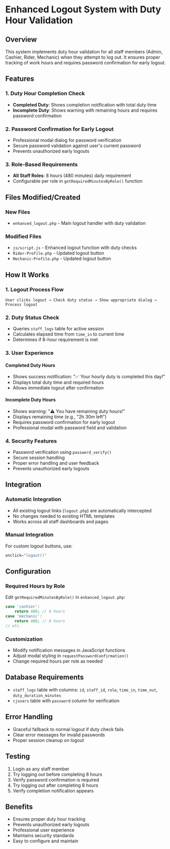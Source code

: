 # Enhanced Logout System with Duty Hour Validation

## Overview
This system implements duty hour validation for all staff members (Admin, Cashier, Rider, Mechanic) when they attempt to log out. It ensures proper tracking of work hours and requires password confirmation for early logout.

## Features

### 1. Duty Hour Completion Check
- **Completed Duty**: Shows completion notification with total duty time
- **Incomplete Duty**: Shows warning with remaining hours and requires password confirmation

### 2. Password Confirmation for Early Logout
- Professional modal dialog for password verification
- Secure password validation against user's current password
- Prevents unauthorized early logouts

### 3. Role-Based Requirements
- **All Staff Roles**: 8 hours (480 minutes) daily requirement
- Configurable per role in `getRequiredMinutesByRole()` function

## Files Modified/Created

### New Files
- `enhanced_logout.php` - Main logout handler with duty validation

### Modified Files
- `js/script.js` - Enhanced logout function with duty checks
- `Rider-Profile.php` - Updated logout button
- `Mechanic-Profile.php` - Updated logout button

## How It Works

### 1. Logout Process Flow
```
User clicks logout → Check duty status → Show appropriate dialog → Process logout
```

### 2. Duty Status Check
- Queries `staff_logs` table for active session
- Calculates elapsed time from `time_in` to current time
- Determines if 8-hour requirement is met

### 3. User Experience

#### Completed Duty Hours
- Shows success notification: "✅ Your hourly duty is completed this day!"
- Displays total duty time and required hours
- Allows immediate logout after confirmation

#### Incomplete Duty Hours
- Shows warning: "⚠️ You have remaining duty hours!"
- Displays remaining time (e.g., "2h 30m left")
- Requires password confirmation for early logout
- Professional modal with password field and validation

### 4. Security Features
- Password verification using `password_verify()`
- Secure session handling
- Proper error handling and user feedback
- Prevents unauthorized early logouts

## Integration

### Automatic Integration
- All existing logout links (`logout.php`) are automatically intercepted
- No changes needed to existing HTML templates
- Works across all staff dashboards and pages

### Manual Integration
For custom logout buttons, use:
```javascript
onclick="logout()"
```

## Configuration

### Required Hours by Role
Edit `getRequiredMinutesByRole()` in `enhanced_logout.php`:
```php
case 'cashier':
    return 480; // 8 hours
case 'mechanic':
    return 480; // 8 hours
// etc.
```

### Customization
- Modify notification messages in JavaScript functions
- Adjust modal styling in `requestPasswordConfirmation()`
- Change required hours per role as needed

## Database Requirements
- `staff_logs` table with columns: `id`, `staff_id`, `role`, `time_in`, `time_out`, `duty_duration_minutes`
- `cjusers` table with `password` column for verification

## Error Handling
- Graceful fallback to normal logout if duty check fails
- Clear error messages for invalid passwords
- Proper session cleanup on logout

## Testing
1. Login as any staff member
2. Try logging out before completing 8 hours
3. Verify password confirmation is required
4. Try logging out after completing 8 hours
5. Verify completion notification appears

## Benefits
- Ensures proper duty hour tracking
- Prevents unauthorized early logouts
- Professional user experience
- Maintains security standards
- Easy to configure and maintain

